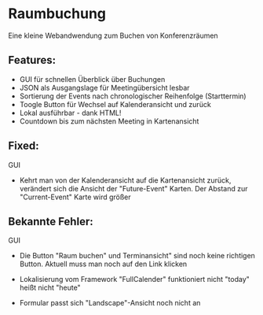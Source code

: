 # Raumbuchung
Eine kleine Webandwendung zum Buchen von Konferenzräumen

## Features:
- GUI für schnellen Überblick über Buchungen
- JSON als Ausgangslage für Meetingübersicht lesbar
- Sortierung der Events nach chronologischer Reihenfolge (Starttermin)
- Toogle Button für Wechsel auf Kalenderansicht und zurück
- Lokal ausführbar - dank HTML!
- Countdown bis zum nächsten Meeting in Kartenansicht

## Fixed:
GUI
- Kehrt man von der Kalenderansicht auf die Kartenansicht zurück, verändert sich die Ansicht der "Future-Event" Karten.
Der Abstand zur "Current-Event" Karte wird größer

## Bekannte Fehler:
GUI
- Die Button "Raum buchen" und Terminansicht" sind noch keine richtigen Button.
Aktuell muss man noch auf den Link klicken

- Lokalisierung vom Framework "FullCalender" funktioniert nicht
"today" heißt nicht "heute"

- Formular passt sich "Landscape"-Ansicht noch nicht an
